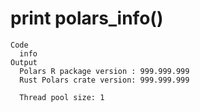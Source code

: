 # print polars_info()

    Code
      info
    Output
      Polars R package version : 999.999.999
      Rust Polars crate version: 999.999.999
      
      Thread pool size: 1 

